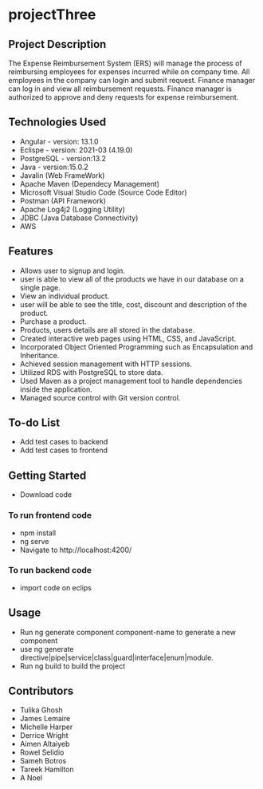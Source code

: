 # projectThree
## Project Description

The Expense Reimbursement System (ERS) will manage the process of reimbursing employees for expenses incurred while on company time. All employees in the company can login and submit request. Finance manager can log in and view all reimbursement requests. Finance manager is authorized to approve and deny requests for expense reimbursement.

## Technologies Used
* Angular - version: 13.1.0
* Eclispe - version: 2021-03 (4.19.0)
* PostgreSQL - version:13.2
* Java - version:15.0.2
* Javalin (Web FrameWork)
* Apache Maven (Dependecy Management)
* Microsoft Visual Studio Code (Source Code Editor)
* Postman (API Framework)
* Apache Log4j2 (Logging Utility)
* JDBC (Java Database Connectivity)
* AWS

## Features
* Allows user to signup and login.
* user is able to view all of the products we have in our database on a single page.
* View an individual product.
* user will be able to see the title, cost, discount and description of the product.
* Purchase a product.
* Products, users details are all stored in the database.
* Created interactive web pages using HTML, CSS, and JavaScript.
* Incorporated Object Oriented Programming such as Encapsulation and Inheritance.
* Achieved session management with HTTP sessions.
* Utilized RDS with PostgreSQL to store data.
* Used Maven as a project management tool to handle dependencies inside the application.
* Managed source control with Git version control. 

## To-do List
* Add test cases to backend
* Add test cases to frontend

## Getting Started
* Download code
### To run frontend code 
* npm install
* ng serve
* Navigate to http://localhost:4200/
### To run backend code
* import code on eclips

## Usage
* Run ng generate component component-name to generate a new component
* use ng generate directive|pipe|service|class|guard|interface|enum|module.
* Run ng build to build the project
## Contributors
* Tulika Ghosh
* James Lemaire
* Michelle Harper
* Derrice Wright
* Aimen Altaiyeb
* Rowel Selidio
* Sameh Botros
* Tareek Hamilton
* A Noel
